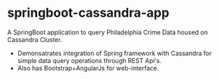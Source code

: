 # springboot-cassandra-app
A SpringBoot application to query Philadelphia Crime Data housed on Cassandra Cluster.
- Demonsatrates integration of Spring framework with Cassandra for simple data query operations through REST Api's.
- Also has Bootstrap+AngularJs for web-interface.